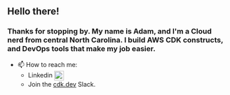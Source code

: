 ## Hello there!

### Thanks for stopping by. My name is Adam, and I'm a Cloud nerd from central North Carolina. I build AWS CDK constructs, and DevOps tools that make my job easier.

- 📫 How to reach me:
    - Linkedin [<img align="center" alt="Adam Bigelow | LinkedIn" width="22px" src="https://brandlogos.net/wp-content/uploads/2016/06/linkedin-logo-icon.svg" />][linkedin]
    - Join the [cdk.dev](https://cdk.dev) Slack.

[linkedin]:https://www.linkedin.com/in/adam-bigelow-b947a563/
